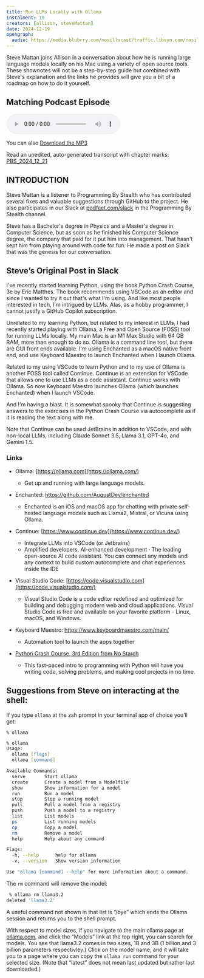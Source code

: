 ```yaml
---
title: Run LLMs Locally with Ollama
instalment: 10
creators: [allison, steveMattan]
date: 2024-12-19
opengraph:
  audio: https://media.blubrry.com/nosillacast/traffic.libsyn.com/nosillacast/PBS_2024_12_21.mp3
---
```


Steve Mattan joins Allison in a conversation about how he is running large language models locally on his Mac using a variety of open source tools. These shownotes will not be a step-by-step guide but combined with Steve's explanation and the links he provides will give you a bit of a roadmap on how to do it yourself.

## Matching Podcast Episode

<audio controls src="https://media.blubrry.com/nosillacast/traffic.libsyn.com/nosillacast/PBS_2024_12_21.mp3?autoplay=0&loop=0&controls=1">Your browser does not support HTML 5 audio 🙁</audio>

You can also <a href="https://media.blubrry.com/nosillacast/traffic.libsyn.com/nosillacast/PBS_2024_12_21.mp3" >Download the MP3</a>

Read an unedited, auto-generated transcript with chapter marks:  <a href="https://podfeet.com/transcripts/PBS_2024_12_21.html">PBS_2024_12_21</a>

## INTRODUCTION

Steve Mattan is a listener to Programming By Stealth who has contributed several fixes and valuable suggestions through GitHub to the project. He also participates in our Slack at <a href="https://podfeet.com/slack">podfeet.com/slack</a> in the Programming By Stealth channel.

Steve has a Bachelor's degree in Physics and a Master's degree in Computer Science, but as soon as he finished his Computer Science degree, the company that paid for it put him into management. That hasn't kept him from playing around with code for fun. He made a post on Slack that was the genesis for our conversation. 

## Steve’s Original Post in Slack

I've recently started learning Python, using the book Python Crash Course, 3e by Eric Matthes. The book recommends using VSCode as an editor and since I wanted to try it out that's what I'm using. And like most people interested in tech, I'm intrigued by LLMs. Alas, as a hobby programmer, I cannot justify a GitHub Copilot subscription.

Unrelated to my learning Python, but related to my interest in LLMs, I had recently started playing with Ollama, a Free and Open Source (FOSS) tool for running LLMs locally. My main Mac is an M1 Max Studio with 64 GB RAM, more than enough to do so. Ollama is a command line tool, but there are GUI front ends available. I'm using Enchanted as a macOS native front end, and use Keyboard Maestro to launch Enchanted when I launch Ollama.

Related to my using VSCode to learn Python and to my use of Ollama is another FOSS tool called Continue. Continue is an extension for VSCode that allows one to use LLMs as a code assistant. Continue works with Ollama. So now Keyboard Maestro launches Ollama (which launches Enchanted) when I launch VSCode.

And I'm having a blast. It is somewhat spooky that Continue is suggesting answers to the exercises in the Python Crash Course via autocomplete as if it is reading the text along with me.

Note that Continue can be used JetBrains in addition to VSCode, and with non-local LLMs, including Claude Sonnet 3.5, Llama 3.1, GPT-4o, and Gemini 1.5.

### Links

* Ollama: [https://ollama.com](https://ollama.com/)
  * Get up and running with large language models.
* Enchanted: https://github.com/AugustDev/enchanted
  * Enchanted is an iOS and macOS app for chatting with private self-hosted language models such as Llama2, Mistral, or Vicuna using Ollama.

* Continue: [https://www.continue.dev](https://www.continue.dev/)
  * Integrate LLMs into VSCode (or Jetbrains)
  * Amplified developers, AI-enhanced development · The leading open-source AI code assistant. You can connect any models and any context to build custom autocomplete and chat experiences inside the IDE

* Visual Studio Code: [https://code.visualstudio.com](https://code.visualstudio.com/)
  * Visual Studio Code is a code editor redefined and optimized for building and debugging modern web and cloud applications. Visual Studio Code is free and available on your favorite platform - Linux, macOS, and Windows.

* Keyboard Maestro: https://www.keyboardmaestro.com/main/
  * Automation tool to launch the apps together

* [Python Crash Course, 3rd Edition from No Starch](https://nostarch.com/python-crash-course-3rd-edition)
  * This fast-paced intro to programming with Python will have you writing code, solving problems, and making cool projects in no time.

## Suggestions from Steve on interacting at the shell:

If you type `ollama` at the zsh prompt in your terminal app of choice you’ll get:

```~ ➤ ollama
% ollama
```

```zsh
% ollama
Usage:
  ollama [flags]
  ollama [command]

Available Commands:
  serve       Start ollama
  create      Create a model from a Modelfile
  show        Show information for a model
  run         Run a model
  stop        Stop a running model
  pull        Pull a model from a registry
  push        Push a model to a registry
  list        List models
  ps          List running models
  cp          Copy a model
  rm          Remove a model
  help        Help about any command

Flags:
  -h, --help      help for ollama
  -v, --version   Show version information

Use "ollama [command] --help" for more information about a command.
```



The `rm` command will remove the model:

```zsh
 % ollama rm llama3.2
deleted 'llama3.2'
```



A useful command not shown in that list is “/bye” which ends the Ollama session and returns you to the shell prompt.

With respect to model sizes, if you navigate to the main ollama page at [ollama.com](http://ollama.com/), and click the “Models” link at the top right, you can search for models. You see that llama3.2 comes in two sizes, 1B and 3B (1 billion and 3 billion parameters respectivley.) Click on the model name, and it will take you to a page where you can copy the `ollama run` command for your selected size. (Note that “latest” does not mean last updated but rather last downloaded.)
